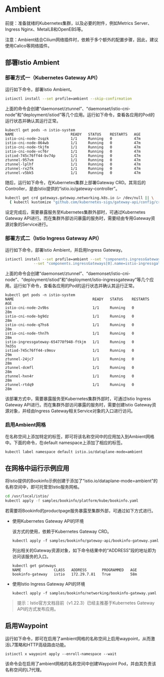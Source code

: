 # Ambient

前提：准备就绪的Kubernetes集群，以及必要的附件，例如Metrics Server、Ingress Nginx、MetalLB和OpenEBS等。

注意：Ambient结合Cilium网络插件时，依赖于多个额外的配置步骤，因此，建议使用Calico等网络插件。

## 部署Istio Ambient

### 部署方式一（Kubernetes Gateway API）

运行如下命令，部署Istio Ambient。

```bash
istioctl install --set profile=ambient --skip-confirmation
```

上面的命令会创建“daemonset/ztunnel”、“daemonset/istio-cni-node”和“deployment/istiod”等几个应用。运行如下命令，查看各应用的Pod的运行状态并确认其运行正常。

```
kubectl get pods -n istio-system
NAME                          READY   STATUS    RESTARTS   AGE
istio-cni-node-2sqzk          1/1     Running   0          47m
istio-cni-node-864wb          1/1     Running   0          47m
istio-cni-node-tkjfm          1/1     Running   0          47m
istio-cni-node-vcf6r          1/1     Running   0          47m
istiod-745c76ff44-bv74p       1/1     Running   0          47m
ztunnel-957vm                 1/1     Running   0          47m
ztunnel-lplhf                 1/1     Running   0          47m
ztunnel-rx2fk                 1/1     Running   0          47m
ztunnel-v5bk5                 1/1     Running   0          47m
```

随后，运行如下命令，在Kubernetes集群上部署Gateway CRD。其背后的Controller，是由Istio提供的“istio.io/gateway-controller”。

```bash
kubectl get crd gateways.gateway.networking.k8s.io &> /dev/null || \
  { kubectl kustomize "github.com/kubernetes-sigs/gateway-api/config/crd/experimental?ref=v1.1.0" | kubectl apply -f -; }
```

设定完成后，需要暴露服务至Kubernetes集群外部时，可通过Kubernetes Gateway API进行。而在集群外部访问暴露的服务时，需要经由专用Gateway资源对象的Service进行。



### 部署方式二（Istio Ingress Gateway API）

运行如下命令，部署Istio Ambient，并启用Ingress Gateway。

```bash
istioctl install --set profile=ambient --set "components.ingressGateways[0].enabled=true" \
             --set "components.ingressGateways[0].name=istio-ingressgateway" --skip-confirmation
```

上面的命令会创建“daemonset/ztunnel”、“daemonset/istio-cni-node”、“deployment/istiod”和“deployment/istio-ingressgateway”等几个应用。运行如下命令，查看各应用的Pod的运行状态并确认其运行正常。

```
kubectl get pods -n istio-system
NAME                                    READY   STATUS    RESTARTS   AGE
istio-cni-node-2v9bs                    1/1     Running   0          28m
istio-cni-node-bg9dz                    1/1     Running   0          28m
istio-cni-node-q7hs6                    1/1     Running   0          28m
istio-cni-node-thn7h                    1/1     Running   0          28m
istio-ingressgateway-654778f948-ftkjm   1/1     Running   0          7m35s
istiod-745c76ff44-s9msv                 1/1     Running   0          29m
ztunnel-24jc7                           1/1     Running   0          28m
ztunnel-dcmfl                           1/1     Running   0          28m
ztunnel-hxn4r                           1/1     Running   0          28m
ztunnel-rtdq9                           1/1     Running   0          28m
```

该部署方式中，需要暴露服务至Kubernetes集群外部时，可通过Istio Ingress Gateway API进行。而在集群外部访问暴露的服务时，需要创建Istio Gateway资源对象，并经由Ingress Gateway相关Service对象的入口进行访问。



### 启用Ambient网格

在名称空间上添加特定的标签，即可将该名称空间中的应用加入到Ambient网格中。下面的命令，在default namespace上添加了相应的标签。

```bash
kubectl label namespace default istio.io/dataplane-mode=ambient
```





## 在网格中运行示例应用

将Istio提供的Bookinfo示例创建于添加了“istio.io/dataplane-mode=ambient”的名称空间中，即可托管至Istio服务网格。

```bash
cd /usr/local/istio/
kubectl apply -f samples/bookinfo/platform/kube/bookinfo.yaml
```

若需要将Bookinfo的productpage服务暴露至集群外部，可通过如下方式进行。

- 使用Kubernetes Gateway API的环境

  该方式的使用，依赖于Kubernetes Gateway CRD。

  ```
  kubectl apply -f samples/bookinfo/gateway-api/bookinfo-gateway.yaml
  ```

  列出相关的Gateway资源对象，如下命令结果中的“ADDRESS”段的地址即为访问该服务的入口。

  ```
  kubectl get gateways
  NAME               CLASS   ADDRESS       PROGRAMMED   AGE
  bookinfo-gateway   istio   172.29.7.81   True         58m
  ```

- 使用Istio Ingress Gateway API的环境

  ```
  kubectl apply -f samples/bookinfo/networking/bookinfo-gateway.yaml
  ```



> 提示：Istio官方文档目前（v1.22.3）已经主推基于Kubernetes Gateway API的方式发布应用。



## 启用Waypoint

运行如下命令，即可在启用了ambient网格的名称空间上启用waypoint，从而激活L7策略和HTTP高级路由功能。

```
istioctl x waypoint apply --enroll-namespace --wait
```

该命令会在启用了ambient网格的名称空间中创建Waypoint Pod，并由其负责该名称空间的L7代理。


